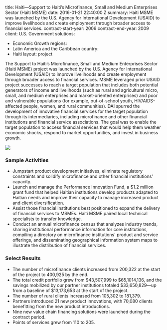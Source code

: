 
title: Haiti—Support to Haiti’s Microfinance, Small and Medium Enterprises Sector
  (Haiti MSME)
date: 2016-01-21 22:40:00 Z
summary: Haiti MSME was launched by the U.S. Agency for International Development
  (USAID) to improve livelihoods and create employment through broader access to financial
  services.
contract-start-year: 2006
contract-end-year: 2009
client: U.S. Government
solutions:
- Economic Growth
regions:
- Latin America and the Caribbean
country:
- Haiti
layout: project


The Support to Haiti’s Microfinance, Small and Medium Enterprises Sector (Haiti MSME) project was launched by the U.S. Agency for International Development (USAID) to improve livelihoods and create employment through broader access to financial services. MSME leveraged prior USAID project successes to reach a target population that includes both potential generators of income and livelihoods (such as rural and agricultural micro, small, and medium enterprises and market-oriented enterprises) and poor and vulnerable populations (for example, out-of-school youth, HIV/AIDS-affected people, women, and rural communities). DAI spurred the development of innovative financial services for the target population through its intermediaries, including microfinance and other financial institutions and financial service associations. The goal was to enable the target population to access financial services that would help them weather economic shocks, respond to market opportunities, and invest in business growth.

![][1]

### Sample Activities

* Jumpstart product development initiatives, eliminate regulatory constraints and solidify microfinance and other financial institutions' capacity.
* Launch and manage the Performance Innovation Fund, a $1.2 million grant fund that helped Haitian institutions develop products adapted to Haitian needs and improve their capacity to manage increased product and client diversification.
* Assist those financial institutions best positioned to expand the delivery of financial services to MSMEs. Haiti MSME paired local technical specialists to transfer knowledge.
* Conduct an annual microfinance census that analyzes industry trends, sharing institutional performance information for core institutions, compiling a directory on microfinance institutions' product and service offerings, and disseminating geographical information system maps to illustrate the distribution of financial services.

### Select Results

* The number of microfinance clients increased from 200,322 at the start of the project to 400,925 by the end.
* The total credit portfolio grew from $43,507,999 to $65,1014,136, and the savings mobilized by our partner institutions totaled $33,650,829—up from a baseline of $13,173,653 at the start of the project.
* The number of rural clients increased from 105,302 to 181,379.
* Partners introduced 21 new product innovations, with 70,080 clients benefitting from the new product introductions.
* Nine new value chain financing solutions were launched during the contract period.
* Points of services grew from 110 to 205.

[1]: https://assetify-dai.com/projects/HaitiMSME.jpg
